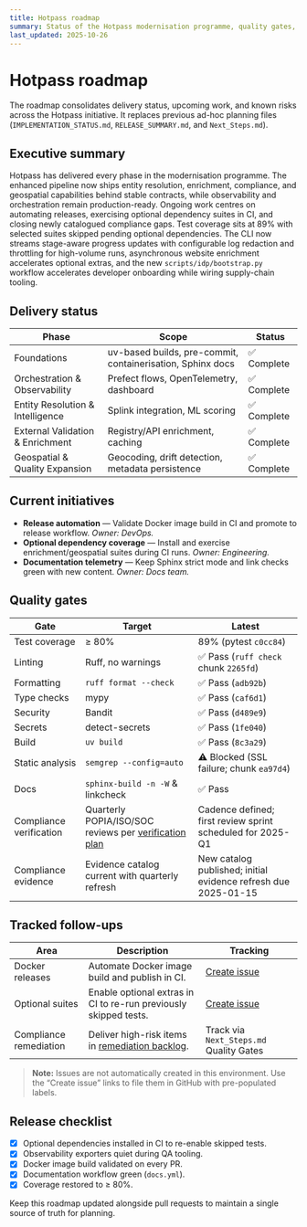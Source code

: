 ```yaml
---
title: Hotpass roadmap
summary: Status of the Hotpass modernisation programme, quality gates, and follow-up work.
last_updated: 2025-10-26
---
```


# Hotpass roadmap

The roadmap consolidates delivery status, upcoming work, and known risks across the Hotpass initiative. It replaces previous ad-hoc planning files (`IMPLEMENTATION_STATUS.md`, `RELEASE_SUMMARY.md`, and `Next_Steps.md`).

## Executive summary

Hotpass has delivered every phase in the modernisation programme. The enhanced pipeline now ships entity resolution, enrichment, compliance, and geospatial capabilities behind stable contracts, while observability and orchestration remain production-ready. Ongoing work centres on automating releases, exercising optional dependency suites in CI, and closing newly catalogued compliance gaps. Test coverage sits at 89% with selected suites skipped pending optional dependencies. The CLI now streams stage-aware progress updates with configurable log redaction and throttling for high-volume runs, asynchronous website enrichment accelerates optional extras, and the new `scripts/idp/bootstrap.py` workflow accelerates developer onboarding while wiring supply-chain tooling.

## Delivery status

| Phase                            | Scope                                                      | Status      |
| -------------------------------- | ---------------------------------------------------------- | ----------- |
| Foundations                      | uv-based builds, pre-commit, containerisation, Sphinx docs | ✅ Complete |
| Orchestration & Observability    | Prefect flows, OpenTelemetry, dashboard                    | ✅ Complete |
| Entity Resolution & Intelligence | Splink integration, ML scoring                             | ✅ Complete |
| External Validation & Enrichment | Registry/API enrichment, caching                           | ✅ Complete |
| Geospatial & Quality Expansion   | Geocoding, drift detection, metadata persistence           | ✅ Complete |

## Current initiatives

- **Release automation** — Validate Docker image build in CI and promote to release workflow. _Owner: DevOps._
- **Optional dependency coverage** — Install and exercise enrichment/geospatial suites during CI runs. _Owner: Engineering._
- **Documentation telemetry** — Keep Sphinx strict mode and link checks green with new content. _Owner: Docs team._

## Quality gates

| Gate                    | Target                                                                                   | Latest                                                         |
| ----------------------- | ---------------------------------------------------------------------------------------- | -------------------------------------------------------------- |
| Test coverage           | ≥ 80%                                                                                    | 89% (pytest `c0cc84`)                                          |
| Linting                 | Ruff, no warnings                                                                        | ✅ Pass (`ruff check` chunk `2265fd`)                          |
| Formatting              | `ruff format --check`                                                                    | ✅ Pass (`adb92b`)                                             |
| Type checks             | mypy                                                                                     | ✅ Pass (`caf6d1`)                                             |
| Security                | Bandit                                                                                   | ✅ Pass (`d489e9`)                                             |
| Secrets                 | detect-secrets                                                                           | ✅ Pass (`1fe040`)                                             |
| Build                   | `uv build`                                                                               | ✅ Pass (`8c3a29`)                                             |
| Static analysis         | `semgrep --config=auto`                                                                  | ⚠️ Blocked (SSL failure; chunk `ea97d4`)                       |
| Docs                    | `sphinx-build -n -W` & linkcheck                                                         | ✅ Pass                                                        |
| Compliance verification | Quarterly POPIA/ISO/SOC reviews per [verification plan](compliance/verification-plan.md) | Cadence defined; first review sprint scheduled for 2025-Q1     |
| Compliance evidence     | Evidence catalog current with quarterly refresh                                          | New catalog published; initial evidence refresh due 2025-01-15 |

## Tracked follow-ups

| Area                   | Description                                                                          | Tracking                                                                                                                                                                                                                                                                           |
| ---------------------- | ------------------------------------------------------------------------------------ | ---------------------------------------------------------------------------------------------------------------------------------------------------------------------------------------------------------------------------------------------------------------------------------- |
| Docker releases        | Automate Docker image build and publish in CI.                                       | [Create issue](https://github.com/IAmJonoBo/Hotpass/issues/new?title=DevOps%3A%20publish%20Docker%20image%20from%20CI&body=Extend%20docs%20workflow%20to%20build%20and%20publish%20Docker%20image%20per%20roadmap.&labels=devops%2Ctask)                                           |
| Optional suites        | Enable optional extras in CI to re-run previously skipped tests.                     | [Create issue](https://github.com/IAmJonoBo/Hotpass/issues/new?title=QA%3A%20install%20optional%20dependencies%20in%20CI&body=Update%20CI%20pipelines%20to%20install%20Hotpass%20optional%20extras%20so%20skipped%20geospatial%2Fenrichment%20tests%20can%20run.&labels=qa%2Ctask) |
| Compliance remediation | Deliver high-risk items in [remediation backlog](compliance/remediation-backlog.md). | Track via `Next_Steps.md` Quality Gates                                                                                                                                                                                                                                            |

> **Note:** Issues are not automatically created in this environment. Use the “Create issue” links to file them in GitHub with pre-populated labels.

## Release checklist

- [x] Optional dependencies installed in CI to re-enable skipped tests.
- [x] Observability exporters quiet during QA tooling.
- [x] Docker image build validated on every PR.
- [x] Documentation workflow green (`docs.yml`).
- [x] Coverage restored to ≥ 80%.

Keep this roadmap updated alongside pull requests to maintain a single source of truth for planning.
